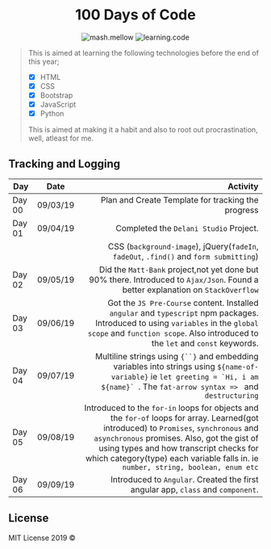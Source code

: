 <div id="heading" align="center">

# **100 Days of Code**

</div>

<div id="badges" align="center">

![mash.mellow](https://img.shields.io/badge/%3C%2F%3E%20with%20%E2%99%A5%20by-mash.mellow-%23e30000.svg) ![learning.code](https://img.shields.io/badge/100_days-code-success.svg)


</div>

>This is aimed at learning the following technologies before the end of this year;
>
> - [x] HTML
> - [x] CSS
> - [x] Bootstrap
> - [x] JavaScript
> - [x] Python
>
>This is aimed at making it a habit and also to root out procrastination, well, atleast for me.

## Tracking and Logging

| Day         | Date          | Activity          |
| ----------- | :-----------: | ---------------: |
| Day 00 | 09/03/19 | Plan and Create Template for tracking the progress|
| Day 01      | 09/04/19      | Completed the ``Delani Studio`` Project.    |
|             |               |CSS (``background-image``), jQuery(``fadeIn``, ``fadeOut``, ``.find()`` and ``form submitting``)     |
| Day 02 | 09/05/19 | Did the ``Matt-Bank`` project,not yet done but 90% there. Introduced to ``Ajax/Json``. Found a better explanation on ``StackOverflow`` |
| Day 03  | 09/06/19  | Got the ``JS Pre-Course`` content. Installed ``angular`` and ``typescript`` npm packages. Introduced to using `variables` in the `global scope` and `function scope`. Also introduced to the ``let`` and ``const`` keywords. |
| Day 04  | 09/07/19 |  Multiline strings using ` {``} ` and embedding variables into strings using ``${name-of-variable}`` ie ``let greeting = `Hi, i am ${name}` ``. The ``fat-arrow syntax => `` and ``destructuring`` |
| Day 05  | 09/08/19  | Introduced to the ``for-in`` loops for objects and the ``for-of`` loops for array. Learned(got introduced) to ``Promises``, ``synchronous`` and ``asynchronous`` promises. Also, got the gist of using types and how transcript checks for which category(type) each variable falls in. ie ``number, string, boolean, enum etc``|
| Day 06  | 09/09/19  | Introduced to `Angular`. Created the first angular app, `class` and `component`. |


## License
MIT License 2019 ©